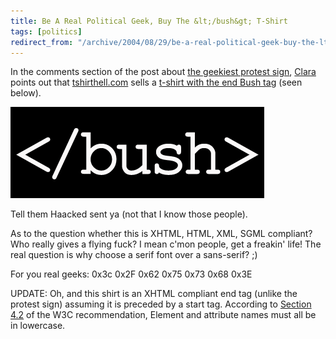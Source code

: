 ```yaml
---
title: Be A Real Political Geek, Buy The &lt;/bush&gt; T-Shirt
tags: [politics]
redirect_from: "/archive/2004/08/29/be-a-real-political-geek-buy-the-ltbush-gt-t-shirt.aspx/"
---
```


In the comments section of the post about [the geekiest protest
sign](https://haacked.com/archive/2004/08/30/987.aspx),
[Clara](http://www.mismatched.net.nz/clara/index.html) points out that
[tshirthell.com](http://www.tshirthell.com/) sells a [t-shirt with the
end Bush tag](http://www.tshirthell.com/shirts/tshirt.php?sku=a335)
(seen below).

![End Bush T-Shirt](/assets/images/bushTshirt.gif)

Tell them Haacked sent ya (not that I know those people).

As to the question whether this is XHTML, HTML, XML, SGML compliant? Who
really gives a flying fuck? I mean c'mon people, get a freakin' life!
The real question is why choose a serif font over a sans-serif? ;)

For you real geeks: 0x3c 0x2F 0x62 0x75 0x73 0x68 0x3E

UPDATE: Oh, and this shirt is an XHTML compliant end tag (unlike the
protest sign) assuming it is preceded by a start tag. According to
[Section 4.2](http://www.w3.org/TR/xhtml1/#h-4.2) of the W3C
recommendation, Element and attribute names must all be in lowercase.

